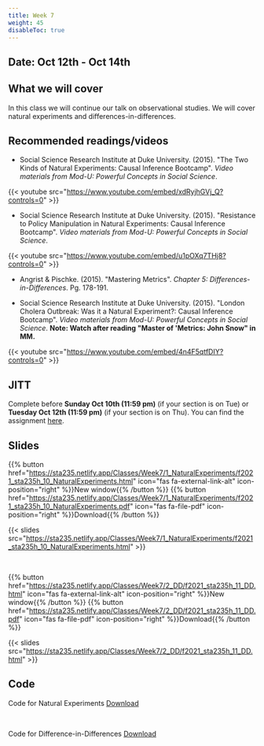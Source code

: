```yaml
---
title: Week 7
weight: 45
disableToc: true
---
```


## Date: Oct 12th - Oct 14th

## What we will cover

In this class we will continue our talk on observational studies. We will cover natural experiments and differences-in-differences.  

## Recommended readings/videos

- Social Science Research Institute at Duke University. (2015). "The Two Kinds of Natural Experiments: Causal Inference Bootcamp". *Video materials from Mod-U: Powerful Concepts in Social Science*.

{{< youtube src="https://www.youtube.com/embed/xdRyjhGVj_Q?controls=0" >}}

- Social Science Research Institute at Duke University. (2015). "Resistance to Policy Manipulation in Natural Experiments: Causal Inference Bootcamp". *Video materials from Mod-U: Powerful Concepts in Social Science*.

{{< youtube src="https://www.youtube.com/embed/u1pOXq7THj8?controls=0" >}}

- Angrist & Pischke. (2015). "Mastering Metrics". *Chapter 5: Differences-in-Differences*. Pg. 178-191. 

- Social Science Research Institute at Duke University. (2015). "London Cholera Outbreak: Was it a Natural Experiment?: Causal Inference Bootcamp". *Video materials from Mod-U: Powerful Concepts in Social Science*. **Note: Watch after reading "Master of 'Metrics: John Snow" in MM.**

{{< youtube src="https://www.youtube.com/embed/4n4F5qtfDIY?controls=0" >}}


## JITT

Complete before **Sunday Oct 10th (11:59 pm)** (if your section is on Tue) or **Tuesday Oct 12th (11:59 pm)** (if your section is on Thu). You can find the assignment [here](https://forms.gle/A4Pizqg6GxuYQVih9).

## Slides

{{% button href="https://sta235.netlify.app/Classes/Week7/1_NaturalExperiments/f2021_sta235h_10_NaturalExperiments.html" icon="fas fa-external-link-alt" icon-position="right" %}}New window{{% /button %}} {{% button href="https://sta235.netlify.app/Classes/Week7/1_NaturalExperiments/f2021_sta235h_10_NaturalExperiments.pdf" icon="fas fa-file-pdf" icon-position="right" %}}Download{{% /button %}} 

{{< slides src="https://sta235.netlify.app/Classes/Week7/1_NaturalExperiments/f2021_sta235h_10_NaturalExperiments.html" >}}

<br>

{{% button href="https://sta235.netlify.app/Classes/Week7/2_DD/f2021_sta235h_11_DD.html" icon="fas fa-external-link-alt" icon-position="right" %}}New window{{% /button %}} {{% button href="https://sta235.netlify.app/Classes/Week7/2_DD/f2021_sta235h_11_DD.pdf" icon="fas fa-file-pdf" icon-position="right" %}}Download{{% /button %}} 

{{< slides src="https://sta235.netlify.app/Classes/Week7/2_DD/f2021_sta235h_11_DD.html" >}}

## Code

Code for Natural Experiments <a onclick="ga('send', 'event', 'External-Link','click','code10','0','Link');" href="https://raw.githubusercontent.com/maibennett/sta235/main/exampleSite/content/Classes/Week7/1_NaturalExperiments/code/f2021_sta235h_9_NaturalExperiments.R" target="_blank" class="btn btn-default">Download<i class="fas fa-code"></i></a>

<br>

Code for Difference-in-Differences <a onclick="ga('send', 'event', 'External-Link','click','code11','0','Link');" href="https://raw.githubusercontent.com/maibennett/sta235/main/exampleSite/content/Classes/Week7/1_NaturalExperiments/code/f2021_sta235h_10_DD.R" target="_blank" class="btn btn-default">Download<i class="fas fa-code"></i></a>